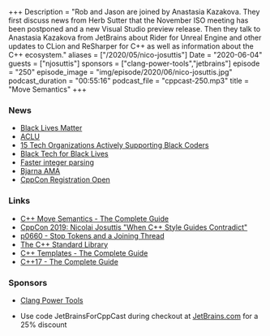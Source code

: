 +++
Description = "Rob and Jason are joined by Anastasia Kazakova. They first discuss news from Herb Sutter that the November ISO meeting has been postponed and a new Visual Studio preview release. Then they talk to Anastasia Kazakova from JetBrains about Rider for Unreal Engine and other updates to CLion and ReSharper for C++ as well as information about the C++ ecosystem."
aliases = ["/2020/05/nico-josuttis"]
Date = "2020-06-04"
guests = ["njosuttis"]
sponsors = ["clang-power-tools","jetbrains"]
episode = "250"
episode_image = "img/episode/2020/06/nico-josuttis.jpg"
podcast_duration = "00:55:16"
podcast_file = "cppcast-250.mp3"
title = "Move Semantics"
+++

### News ###

 - [Black Lives Matter](https://blacklivesmatter.com/)
 - [ACLU](https://www.aclu.org/)
 - [15 Tech Organizations Actively Supporting Black Coders](https://www.hiddengeniusproject.org/15-tech-organizations-actively-supporting-black-coders/)
 - [Black Tech for Black Lives](https://www.blacktechforblacklives.com/)
 - [Faster integer parsing](https://kholdstare.github.io/technical/2020/05/26/faster-integer-parsing.html)
 - [Bjarna AMA](https://pldi20.sigplan.org/track/pldi-2020-ask-me-anything#program)
 - [CppCon Registration Open](https://cppcon.org/regopen2020/?mc_cid=196b8c9ecf&mc_eid=33cd130788)

### Links ###

 - [C++ Move Semantics - The Complete Guide](http://www.cppmove.com/)
 - [CppCon 2019: Nicolai Josuttis "When C++ Style Guides Contradict"](https://www.youtube.com/watch?v=WRQ1xqYBKgc)
 - [p0660 - Stop Tokens and a Joining Thread](http://www.open-std.org/jtc1/sc22/wg21/docs/papers/2019/p0660r8.pdf)
 - [The C++ Standard Library](www.cppstdlib.com)
 - [C++ Templates - The Complete Guide](www.tmplbook.com)
 - [C++17 - The Complete Guide](www.cppstd17.com)

### Sponsors ###

- [Clang Power Tools](https://clangpowertools.com/?utm_source=cppcast&utm_medium=podcast&utm_campaign=promo_cppcast)

- Use code JetBrainsForCppCast during checkout at [JetBrains.com](http://www.jetbrains.com/) for a 25% discount
